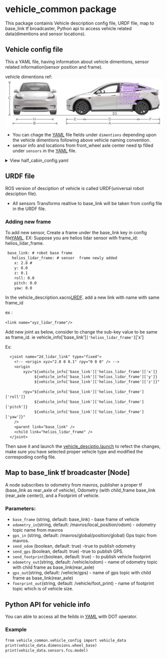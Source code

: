 # vehicle_common package
This package containis Vehicle description config file, URDF file, map to base_link tf broadcaster, Python api to access vehicle related data(dimentions and sensor locations).
##  Vehicle config file
This a YAML file, having information about vehicle dimentions, sensor related information(sensor position and frame).

vehicle dimentions ref:
![](images/vehicle_params_naming.png)
- You can chage the [YAML](params/half_cabin_config.yaml) file fields under `dimentions` depending upon the vehicle dimentions following above vehicle naming convention.
-  sensor info and locations from front_wheel axle center need tp filled under `sensors` in the [YAML](params/half_cabin_config.yaml) file.

<details>
<summary>View half_cabin_config.yaml</summary>

```
dimensions: # from mechanical team <saidinesh@bosonmotors.com>
  overall_length    : 3.883 # all the mesurments in MKS(meters, kgs, seconds)
  overall_width     : 1.725
  overall_height     : 2.095
  wheel_base        :  2.080
  track_width       : 1.446
  front_overhang    : 1.170
  rear_overhang     : 0.633
  ground_clearance  : 0.183
  payload           : 750 # kgs
  tyre_radius       : 0.338
  tyre_section_width :  0.145
  gear_ratio         : 10.214

motion_limits:
  max_forward_speed      : 3  # m/s
  min_forward_speed      : 0.3 # m/s
  max_backward_speed : -3
  min_backward_speed : -0.3
  max_acceleration : 0.5
  min_acceleration : -0.5
  max_steering_angle : 30 # degrees
  min_steering_angle : -30 # degrees

robot_origin_frame: "base_link" # name of link at rear wheel

base_link:   # center of the rear axle.
  gps_link:  # center of the rear axle to gps position, center point of two gps modules.
    x: 2.080
    y: 0.0
    z: 0.0
    roll: 0.0
    pitch: 0.0
    yaw: 0.0

  zed2i_base_link: # center of the rear axle to zed camera 
    x: 2.8
    y: 0.0
    z: 0.5
    roll: 0.0
    pitch: 0.0
    yaw: 0.0

  rslidar: # center of the rear axle to rslidar(3d lidar)
    x: 2.8
    y: 0.0
    z: 0.2
    roll: 0.0
    pitch: 0.0
    yaw: 0.0

  rplidar: # center of the rear axle to rplidar (2d lidar )
    x: 2.8
    y: 0.0
    z: 0.1
    roll: 0.0
    pitch: 0.0
    yaw: 0.0
```
</details>


## URDF file
ROS version of desciption of vehicle is called URDF(universal robot desciption file).

- All sensors Transforms realtive to base_link will be taken from config file in the URDF file.

### Adding new frame
To add new sensor, Create a frame under the base_link key in config file[YAML](params/half_cabin_config.yaml).
EX: Suppose you are helios lidar sensor with frame_id: helios_lidar_frame. 
```
 base_link: # robot base frame
   helios_lidar_frame: # sensor  frame newly added
    x: 2.8 # 
    y: 0.0
    z: 0.1
    roll: 0.0
    pitch: 0.0
    yaw: 0.0
```
In the vehicle_description.xacro[URDF](urdf/vehicle_description.xacro). add a new link with name with same frame_id

ex : 

`<link name="xyz_lidar_frame"/>`

Add new joint as below, consider to change the sub-key value to be same as frame_id. ie vehicle_info['base_link']`['helios_lidar_frame']`['x']

Ex:
```
  <joint name="2d_lidar_link" type="fixed">
    <!-- <origin xyz="2.8 0 0.1" rpy="0 0 0" /> -->
    <origin
        xyz="${vehicle_info['base_link']['helios_lidar_frame']['x']}
             ${vehicle_info['base_link']['helios_lidar_frame']['y']}
             ${vehicle_info['base_link']['helios_lidar_frame']['z']}"

        rpy="${vehicle_info['base_link']['helios_lidar_frame']['roll']}
             ${vehicle_info['base_link']['helios_lidar_frame']['pitch']}
             ${vehicle_info['base_link']['helios_lidar_frame']['yaw']}"
    />
    <parent link="base_link" />
    <child link="helios_lidar_frame" />
  </joint>
  ```

  Then save it and launch the [vehicle_desciptio.launch](launch/vehicle_description.launch) to refect the changes, make sure you have selected proper vehicle type and modified the correspoding config file.



## Map to base_link tf broadcaster [Node]
A node subscribes to odometry from mavros, publisher a proper tf (base_link as rear_axle of vehicle), Odometry (with child_frame base_link (rear_axle center)), and a Footprint of vehicle.

### Parameters:

* `base_frame` (string, default: base_link) - base frame of vehicle
* `odometry_in`(string, default: /mavros/local_position/odom) -  odometry topic name from mavros 
* `gps_in` (string, default: /mavros/global/position/global) Gps topic from mavros.
* `send_odom` (boolean, default: true) -true to publish odometry 
* `send_gps` (boolean, default: true) -true to publish GPS. 
* `send_footprint`(boolean, default: true) - to publish vehicle footprint
* `odometry_out`(string, default: /vehicle/odom) - name of odometry topic with child frame as base_link(rear_axle)
* `gps_out`(string, default: /vehicle/gps) - name of gps topic with child frame as base_link(rear_axle)
* `foorprint_out`(string, default: /vehicle/foot_print) - name of footprint topic which is of vehicle size.

## Python API for vehicle info
You can able to access all the feilds in [YAML](params/half_cabin_config.yaml) with DOT operator.

### Example

```
from vehicle_common.vehicle_config import vehicle_data
print(vehicle_data.dimensions.wheel_base)
print(vehicle_data.sensors.fcu.model)
```

